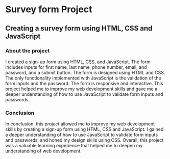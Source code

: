 # Survey form Project 

## Creating a survey form using HTML, CSS and JavaScript

### About the project 

I created a sign-up form using HTML, CSS, and JavaScript. The form includes inputs for first name, last name, phone number, email, and password, and a submit button. The form is designed using HTML and CSS. The only functionality implemented with JavaScript is the validation of the form inputs and the password. The form is responsive and interactive. This project helped me to improve my web development skills and gave me a deeper understanding of how to use JavaScript to validate form inputs and passwords.



### Conclusion

In conclusion, this project allowed me to improve my web development skills by creating a sign-up form using HTML, CSS and JavaScript. I gained a deeper understanding of how to use JavaScript to validate form inputs and passwords, and honed my design skills using CSS. Overall, this project was a valuable learning experience that helped me to deepen my understanding of web development.
